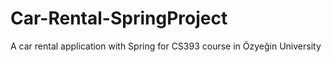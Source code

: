 # Car-Rental-SpringProject
A car rental application with Spring for CS393 course in Özyeğin University
